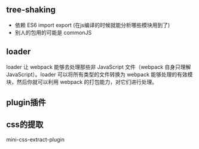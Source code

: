 ## tree-shaking
- 依赖 ES6 import export (在js编译的时候就能分析哪些模块用到了)
- 别人的包用的可能是 commonJS
## loader
loader 让 webpack 能够去处理那些非 JavaScript 文件（webpack 自身只理解 JavaScript）。loader 可以将所有类型的文件转换为 webpack 能够处理的有效模块，然后你就可以利用 webpack 的打包能力，对它们进行处理。
## plugin插件
## css的提取
mini-css-extract-plugin
